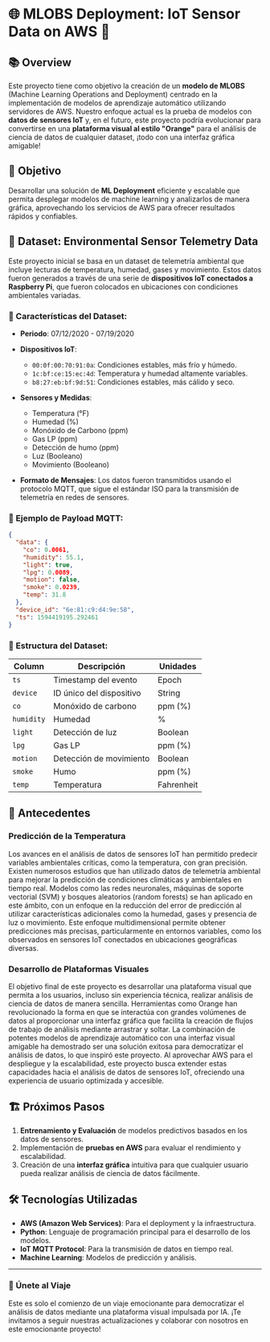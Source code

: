 # 🌐 MLOBS Deployment: IoT Sensor Data on AWS 🚀

## 📚 Overview
Este proyecto tiene como objetivo la creación de un **modelo de MLOBS** (Machine Learning Operations and Deployment) centrado en la implementación de modelos de aprendizaje automático utilizando servidores de AWS. Nuestro enfoque actual es la prueba de modelos con **datos de sensores IoT** y, en el futuro, este proyecto podría evolucionar para convertirse en una **plataforma visual al estilo "Orange"** para el análisis de ciencia de datos de cualquier dataset, ¡todo con una interfaz gráfica amigable!

## 🎯 Objetivo
Desarrollar una solución de **ML Deployment** eficiente y escalable que permita desplegar modelos de machine learning y analizarlos de manera gráfica, aprovechando los servicios de AWS para ofrecer resultados rápidos y confiables.

## 🌱 Dataset: Environmental Sensor Telemetry Data
Este proyecto inicial se basa en un dataset de telemetría ambiental que incluye lecturas de temperatura, humedad, gases y movimiento. Estos datos fueron generados a través de una serie de **dispositivos IoT conectados a Raspberry Pi**, que fueron colocados en ubicaciones con condiciones ambientales variadas.

### 🧠 Características del Dataset:
- **Periodo**: 07/12/2020 - 07/19/2020
- **Dispositivos IoT**: 
  - `00:0f:00:70:91:0a`: Condiciones estables, más frío y húmedo.
  - `1c:bf:ce:15:ec:4d`: Temperatura y humedad altamente variables.
  - `b8:27:eb:bf:9d:51`: Condiciones estables, más cálido y seco.
  
- **Sensores y Medidas**:
  - Temperatura (°F)
  - Humedad (%)
  - Monóxido de Carbono (ppm)
  - Gas LP (ppm)
  - Detección de humo (ppm)
  - Luz (Booleano)
  - Movimiento (Booleano)
  
- **Formato de Mensajes**: Los datos fueron transmitidos usando el protocolo MQTT, que sigue el estándar ISO para la transmisión de telemetría en redes de sensores.

### 🔢 Ejemplo de Payload MQTT:

```json
{
  "data": {
    "co": 0.0061,
    "humidity": 55.1,
    "light": true,
    "lpg": 0.0089,
    "motion": false,
    "smoke": 0.0239,
    "temp": 31.8
  },
  "device_id": "6e:81:c9:d4:9e:58",
  "ts": 1594419195.292461
}
```

### 📝 Estructura del Dataset:
| Column   | Descripción          | Unidades    |
|----------|----------------------|------------|
| `ts`     | Timestamp del evento  | Epoch      |
| `device` | ID único del dispositivo | String  |
| `co`     | Monóxido de carbono   | ppm (%)    |
| `humidity` | Humedad            | %          |
| `light`  | Detección de luz      | Boolean    |
| `lpg`    | Gas LP               | ppm (%)    |
| `motion` | Detección de movimiento | Boolean   |
| `smoke`  | Humo                 | ppm (%)    |
| `temp`   | Temperatura          | Fahrenheit |

## 📜 Antecedentes

### Predicción de la Temperatura
Los avances en el análisis de datos de sensores IoT han permitido predecir variables ambientales críticas, como la temperatura, con gran precisión. Existen numerosos estudios que han utilizado datos de telemetría ambiental para mejorar la predicción de condiciones climáticas y ambientales en tiempo real. Modelos como las redes neuronales, máquinas de soporte vectorial (SVM) y bosques aleatorios (random forests) se han aplicado en este ámbito, con un enfoque en la reducción del error de predicción al utilizar características adicionales como la humedad, gases y presencia de luz o movimiento. Este enfoque multidimensional permite obtener predicciones más precisas, particularmente en entornos variables, como los observados en sensores IoT conectados en ubicaciones geográficas diversas.

### Desarrollo de Plataformas Visuales
El objetivo final de este proyecto es desarrollar una plataforma visual que permita a los usuarios, incluso sin experiencia técnica, realizar análisis de ciencia de datos de manera sencilla. Herramientas como Orange han revolucionado la forma en que se interactúa con grandes volúmenes de datos al proporcionar una interfaz gráfica que facilita la creación de flujos de trabajo de análisis mediante arrastrar y soltar. La combinación de potentes modelos de aprendizaje automático con una interfaz visual amigable ha demostrado ser una solución exitosa para democratizar el análisis de datos, lo que inspiró este proyecto. Al aprovechar AWS para el despliegue y la escalabilidad, este proyecto busca extender estas capacidades hacia el análisis de datos de sensores IoT, ofreciendo una experiencia de usuario optimizada y accesible.

## 🏗️ Próximos Pasos
1. **Entrenamiento y Evaluación** de modelos predictivos basados en los datos de sensores.
2. Implementación de **pruebas en AWS** para evaluar el rendimiento y escalabilidad.
3. Creación de una **interfaz gráfica** intuitiva para que cualquier usuario pueda realizar análisis de ciencia de datos fácilmente.

## 🛠️ Tecnologías Utilizadas
- **AWS (Amazon Web Services)**: Para el deployment y la infraestructura.
- **Python**: Lenguaje de programación principal para el desarrollo de los modelos.
- **IoT MQTT Protocol**: Para la transmisión de datos en tiempo real.
- **Machine Learning**: Modelos de predicción y análisis.

---

### 🚀 Únete al Viaje
Este es solo el comienzo de un viaje emocionante para democratizar el análisis de datos mediante una plataforma visual impulsada por IA. ¡Te invitamos a seguir nuestras actualizaciones y colaborar con nosotros en este emocionante proyecto!
